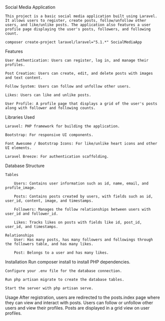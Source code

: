 Social Media Application

    This project is a basic social media application built using Laravel. It allows users to register, create posts, follow/unfollow other users, and like/unlike posts. The application also features a user profile page displaying the user's posts, followers, and following count.

    composer create-project laravel/laravel="5.1.*" SocialMediaApp

Features

    User Authentication: Users can register, log in, and manage their profiles.

    Post Creation: Users can create, edit, and delete posts with images and text content.

    Follow System: Users can follow and unfollow other users.

    Likes: Users can like and unlike posts.

    User Profile: A profile page that displays a grid of the user's posts along with follower and following counts.

Libraries Used

    Laravel: PHP framework for building the application.

    Bootstrap: For responsive UI components.

    Font Awesome / Bootstrap Icons: For like/unlike heart icons and other UI elements.

    Laravel Breeze: For authentication scaffolding.

Database Structure

    Tables

        Users: Contains user information such as id, name, email, and profile_image.

        Posts: Contains posts created by users, with fields such as id, user_id, content, image, and timestamps.

        Followers: Manages the follow relationships between users with user_id and follower_id.

        Likes: Tracks likes on posts with fields like id, post_id, user_id, and timestamps.

    Relationships
        User: Has many posts, has many followers and followings through the followers table, and has many likes.

        Post: Belongs to a user and has many likes.

Installation
    Run composer install to install PHP dependencies.

    Configure your .env file for the database connection.

    Run php artisan migrate to create the database tables.

    Start the server with php artisan serve.
    
Usage
After registration, users are redirected to the posts.index page where they can view and interact with posts.
Users can follow or unfollow other users and view their profiles.
Posts are displayed in a grid view on user profiles.
